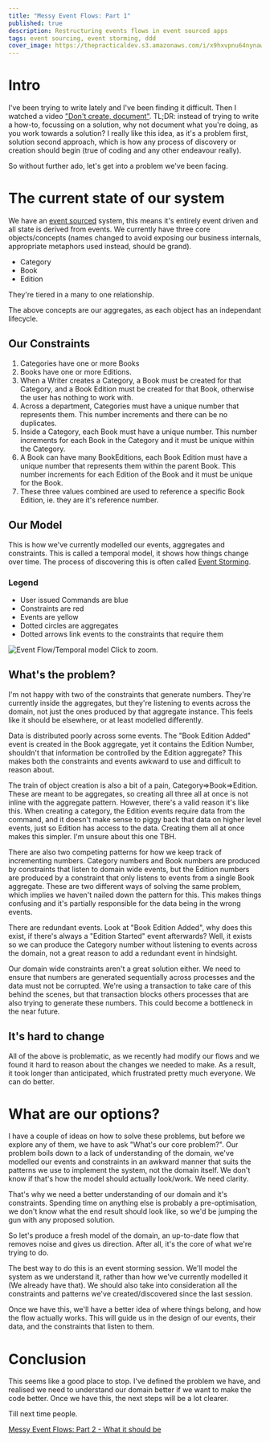 ```yaml
---
title: "Messy Event Flows: Part 1"
published: true
description: Restructuring events flows in event sourced apps
tags: event sourcing, event storming, ddd
cover_image: https://thepracticaldev.s3.amazonaws.com/i/x9hxvpnu64nynaw1bj3j.png
---
```


# Intro
I've been trying to write lately and I've been finding it difficult. Then I watched a video ["Don't create, document"](https://www.youtube.com/watch?v=RVKofRN1dyI). TL;DR: instead of trying to write a how-to, focussing on a solution, why not document what you're doing, as you work towards a solution? I really like this idea, as it's a problem first, solution second approach, which is how any process of discovery or creation should begin (true of coding and any other endeavour really).

So without further ado, let's get into a problem we've been facing.

# The current state of our system
We have an [event sourced](https://martinfowler.com/eaaDev/EventSourcing.html) system, this means it's entirely event driven and all state is derived from events. We currently have three core objects/concepts (names changed to avoid exposing our business internals, appropriate metaphors used instead, should be grand).

- Category
- Book
- Edition

They're tiered in a many to one relationship.

The above concepts are our aggregates, as each object has an independant lifecycle.

## Our Constraints
1. Categories have one or more Books
2. Books have one or more Editions.
1. When a Writer creates a Category, a Book must be created for that Category, and a Book Edition must be created for that Book, otherwise the user has nothing to work with.
2. Across a department, Categories must have a unique number that represents them. This number increments and there can be no duplicates.
3. Inside a Category, each Book must have a unique number. This number increments for each Book in the Category and it must be unique within the Category.
4. A Book can have many BookEditions, each Book Edition must have a unique number that represents them within the parent Book. This number increments for each Edition of the Book and it must be unique for the Book.
5. These three values combined are used to reference a specific Book Edition, ie. they are it's reference number.

## Our Model
This is how we've currently modelled our events, aggregates and constraints. This is called a temporal model, it shows how things change over time. The process of discovering this is often called [Event Storming](https://techbeacon.com/introduction-event-storming-easy-way-achieve-domain-driven-design). 

### Legend
- User issued Commands are blue 
- Constraints are red
- Events are yellow
- Dotted circles are aggregates
- Dotted arrows link events to the constraints that require them

![Event Flow/Temporal model](https://thepracticaldev.s3.amazonaws.com/i/i038hdo2g0e6xxhigko0.png "Event Flow/Temporal model")
Click to zoom.

## What's the problem?

I'm not happy with two of the constraints that generate numbers. They're currently inside the aggregates, but they're listening to events across the domain, not just the ones produced by that aggregate instance. This feels like it should be elsewhere, or at least modelled differently. 

Data is distributed poorly across some events. The "Book Edition Added" event is created in the Book aggregate, yet it contains the Edition Number, shouldn't that information be controlled by the Edition aggregate? This makes both the constraints and events awkward to use and difficult to reason about.

The train of object creation is also a bit of a pain, Category=>Book=>Edition. These are meant to be aggregates, so creating all three all at once is not inline with the aggregate pattern. However, there's a valid reason it's like this. When creating a category, the Edition events require data from the command, and it doesn't make sense to piggy back that data on higher level events, just so Edition has access to the data. Creating them all at once makes this simpler. I'm unsure about this one TBH.

There are also two competing patterns for how we keep track of incrementing numbers. Category numbers and Book numbers are produced by constraints that listen to domain wide events, but the Edition numbers are produced by a constraint that only listens to events from a single Book aggregate. These are two different ways of solving the same problem, which implies we haven't nailed down the pattern for this. This makes things confusing and it's partially responsible for the data being in the wrong events.  

There are redundant events. Look at "Book Edition Added", why does this exist, if there's always a "Edition Started" event afterwards? Well, it exists so we can produce the Category number without listening to events across the domain, not a great reason to add a redundant event in hindsight.

Our domain wide constraints aren't a great solution either. We need to ensure that numbers are generated sequentially across processes and the data must not be corrupted. We're using a transaction to take care of this behind the scenes, but that transaction blocks others processes that are also trying to generate these numbers. This could become a bottleneck in the near future.

## It's hard to change
All of the above is problematic, as we recently had modify our flows and we found it hard to reason about the changes we needed to make. As a result, it took longer than anticipated, which frustrated pretty much everyone. We can do better.

# What are our options?

I have a couple of ideas on how to solve these problems, but before we explore any of them, we have to ask "What's our core problem?".
Our problem boils down to a lack of understanding of the domain, we've modelled our events and constraints in an awkward manner that suits the patterns we use to implement the system, not the domain itself. We don't know if that's how the model should actually look/work. We need clarity.

That's why we need a better understanding of our domain and it's constraints. Spending time on anything else is probably a pre-optimisation, we don't know what the end result should look like, so we'd be jumping the gun with any proposed solution.

So let's produce a fresh model of the domain, an up-to-date flow that removes noise and gives us direction. After all, it's the core of what we're trying to do.

The best way to do this is an event storming session. We'll model the system as we understand it, rather than how we've currently modelled it (We already have that). We should also take into consideration all the constraints and patterns we've created/discovered since the last session. 

Once we have this, we'll have a better idea of where things belong, and how the flow actually works. This will guide us in the design of our events, their data, and the constraints that listen to them.

# Conclusion
This seems like a good place to stop. I've defined the problem we have, and realised we need to understand our domain better if we want to make the code better. Once we have this, the next steps will be a lot clearer. 

Till next time people.

[Messy Event Flows: Part 2 - What it should be](https://dev.to/barryosull/messy-event-flows-part-2---what-it-should-be)
